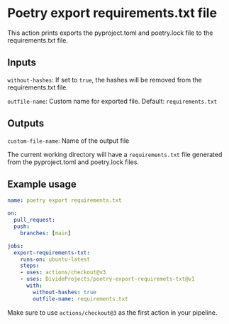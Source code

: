 # Poetry export requirements.txt file

This action prints exports the pyproject.toml and poetry.lock file to the requirements.txt file.

## Inputs

`without-hashes`: If set to `true`, the hashes will be removed from the requirements.txt file.

`outfile-name`: Custom name for exported file. Default: `requirements.txt`

## Outputs
`custom-file-name`: Name of the output file

The current working directory will have a `requirements.txt` file generated from the pyproject.toml and poetry.lock files.

## Example usage

```yaml
name: poetry export requirements.txt

on:
  pull_request:
  push:
    branches: [main]

jobs:
  export-requirements-txt:
    runs-on: ubuntu-latest
    steps:
    - uses: actions/checkout@v3
    - uses: DivideProjects/poetry-export-requiremets-txt@v1
      with:
        without-hashes: true
        outfile-name: requirements.txt
```

Make sure to use `actions/checkout@3` as the first action in your pipeline.
